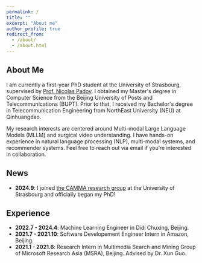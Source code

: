 ```yaml
---
permalink: /
title: ""
excerpt: "About me"
author_profile: true
redirect_from: 
  - /about/
  - /about.html
---
```

About Me
---
I am currently a first-year PhD student at the University of Strasbourg, supervised by [Prof. Nicolas Padoy](https://camma.unistra.fr/npadoy/). I obtained my Master's degree in Computer Science from the Beijing University of Posts and Telecommunications (BUPT). Prior to that, I received my Bachelor's degree in Telecommunication Engineering from NorthEast University (NEU) at Qinhuangdao.

My research interests are centered around Multi-modal Large Language Models (MLLM) and surgical video understanding. I have hands-on experience in natural language processing (NLP), multi-modal systems, and recommender systems. Feel free to reach out via email if you’re interested in collaboration.

News
---
- **2024.9**: I joined [the CAMMA research group](https://camma.unistra.fr/) at the University of Strasbourg and officially began my PhD!


Experience
---
- **2022.7 - 2024.4**: Machine Learning Engineer in Didi Chuxing, Beijing. 
- **2021.7 - 2021.10**: Software Developement Engineer Intern in Amazon, Beijing.
- **2021.1 - 2021.6**: Research Intern in Multimedia Search and Mining Group of Microsoft Research Asia (MSRA), Beijing. Advised by Dr. Xun Guo. 
